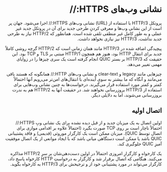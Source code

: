 <div dir="rtl">

# نشانی وب‌های HTTPS://

پروتکل HTTP/3 با استفاده از (URL) نشانی وب‌های HTTPS:// اجرا می‌شود. جهان پر است از این نشانی وب‌ها و معرفی کردنِ طرحی جدید برای آن در پروتکل جدید غیر عملی و به طور کامل غیر منطقی تلقی شده است. همانطور که HTTP/2 نیاز به طرحی جدید نداشت، HTTP/3 نیز نیازی نخواهد داشت.

پیچیدگی اضافه شده در HTTP/3 مانند همان زمانی است که HTTP/2 گرچه روشی کاملاً‌ جدید برای انتقال HTTP بود، هنوز هم همچون HTTP/1 مبتنی بر TLS و TCP بود. این حقیقت که HTTP/3 بر بستر QUIC انجام گرفته است یک سری چیزها را در زوایای مهمی تغییر می‌دهد.

چیزهایی مانند legacy و clear-text و نشانی وب‌های HTTP:// همانگونه که هستند باقی می‌مانند و آنگاه که ما بیشتر به سوی آینده‌ای با انتقال‌های امن‌تر می‌رویم آنها احتمالاً کمتر و کمتر مورد استفاده قرار می‌گیرند. درخواست‌ها به چنین نشانی وب‌هایی برای استفاده از HTTP/3 بروزرسانی نخواهند شد. در حقیقت آنها به HTTP/2 هم به ندرت بروزرسانی می‌شوند، اما به دلایلی دیگر.

## اتصال اولیه

اولین اتصال به یک میزبان جدید و از قبل دیده نشده برای یک نشانی وبِ HTTPS:// احتمالاً ناچار است بر روی TCP صورت بگیرد (احتمالاً علاوه بر اقدامی موازی برای اتصال توسط QUIC). میزبان ممکن است یک کارگزار موروثی (قدیمی) و فاقد پشتیبانی QUIC باشد یا ممکن است دستگاهی میانی باشد که با ایجاد موانعی از یک اتصال موفقیت آمیزِ QUIC جلوگیری کند.

یک کارخواه و کارگزارِ امروزی احتمالاً در اولین دست‌دهی‌شان بر سرِ HTTP/2 مذاکره می‌کنند. هنگامی که اتصال برقرار شد و کارگزار به درخواستِ HTTP کارخواه پاسخ داد، کارگزار می‌تواند در مورد پشتیبانی خود از و ترجیحش برای HTTP/3 به کارخواه بگوید.
</div>
